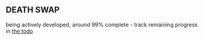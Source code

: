 ## DEATH SWAP

being actively developed, around 99% complete - track remaining progress in [the todo](TODO.md)
